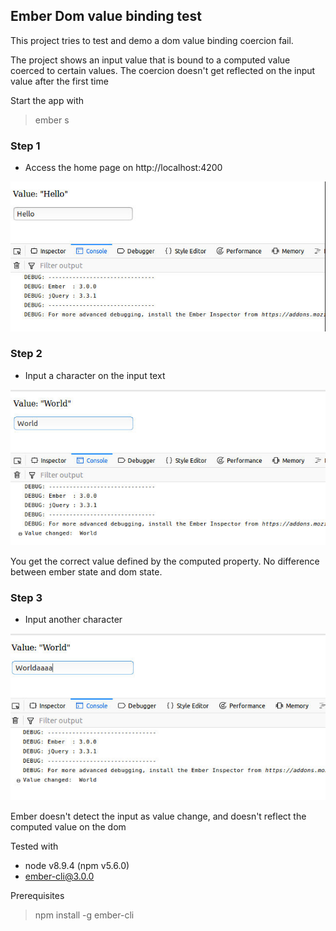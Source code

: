 ## Ember Dom value binding test

This project tries to test and demo a dom value binding coercion 
fail.

The project shows an input value that is bound to a computed value 
coerced to certain values. The coercion doesn't get reflected on the input
value after the first time

Start the app with 
> ember s

### Step 1

- Access the home page on http://localhost:4200

![Initial state](images/Step1.jpg)


### Step 2
- Input a character on the input text

![Coerced value](images/Step2.jpg)

You get the correct value defined by the computed property.
No difference between ember state and dom state.

### Step 3
- Input another character

![Failed value](images/Step3.jpg)

Ember doesn't detect the input as value change, and doesn't reflect 
the computed value on the dom 





Tested with 
- node v8.9.4 (npm v5.6.0)
- ember-cli@3.0.0

Prerequisites
> npm install -g ember-cli
